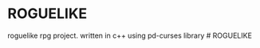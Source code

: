 # ROGUELIKE

roguelike rpg project.  written in c++ using pd-curses library
#   R O G U E L I K E  
 